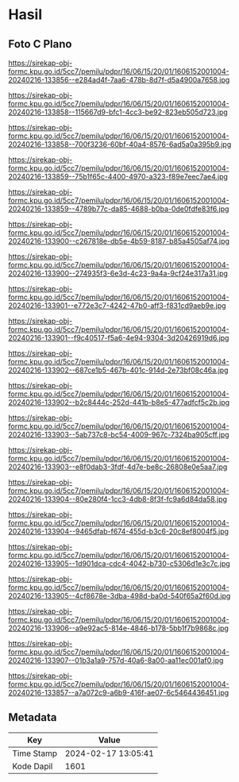 # Hasil

## Foto C Plano

https://sirekap-obj-formc.kpu.go.id/5cc7/pemilu/pdpr/16/06/15/20/01/1606152001004-20240216-133856--e284ad4f-7aa6-478b-8d7f-d5a4900a7658.jpg

https://sirekap-obj-formc.kpu.go.id/5cc7/pemilu/pdpr/16/06/15/20/01/1606152001004-20240216-133858--115667d9-bfc1-4cc3-be92-823eb505d723.jpg

https://sirekap-obj-formc.kpu.go.id/5cc7/pemilu/pdpr/16/06/15/20/01/1606152001004-20240216-133858--700f3236-60bf-40a4-8576-6ad5a0a395b9.jpg

https://sirekap-obj-formc.kpu.go.id/5cc7/pemilu/pdpr/16/06/15/20/01/1606152001004-20240216-133859--75b1f65c-4400-4970-a323-f89e7eec7ae4.jpg

https://sirekap-obj-formc.kpu.go.id/5cc7/pemilu/pdpr/16/06/15/20/01/1606152001004-20240216-133859--4789b77c-da85-4688-b0ba-0de0fdfe83f6.jpg

https://sirekap-obj-formc.kpu.go.id/5cc7/pemilu/pdpr/16/06/15/20/01/1606152001004-20240216-133900--c267818e-db5e-4b59-8187-b85a4505af74.jpg

https://sirekap-obj-formc.kpu.go.id/5cc7/pemilu/pdpr/16/06/15/20/01/1606152001004-20240216-133900--274935f3-6e3d-4c23-9a4a-9cf24e317a31.jpg

https://sirekap-obj-formc.kpu.go.id/5cc7/pemilu/pdpr/16/06/15/20/01/1606152001004-20240216-133901--e772e3c7-4242-47b0-aff3-f831cd9aeb9e.jpg

https://sirekap-obj-formc.kpu.go.id/5cc7/pemilu/pdpr/16/06/15/20/01/1606152001004-20240216-133901--f9c40517-f5a6-4e94-9304-3d20426919d6.jpg

https://sirekap-obj-formc.kpu.go.id/5cc7/pemilu/pdpr/16/06/15/20/01/1606152001004-20240216-133902--687ce1b5-467b-401c-914d-2e73bf08c46a.jpg

https://sirekap-obj-formc.kpu.go.id/5cc7/pemilu/pdpr/16/06/15/20/01/1606152001004-20240216-133902--b2c8444c-252d-441b-b8e5-477adfcf5c2b.jpg

https://sirekap-obj-formc.kpu.go.id/5cc7/pemilu/pdpr/16/06/15/20/01/1606152001004-20240216-133903--5ab737c8-bc54-4009-967c-7324ba905cff.jpg

https://sirekap-obj-formc.kpu.go.id/5cc7/pemilu/pdpr/16/06/15/20/01/1606152001004-20240216-133903--e8f0dab3-3fdf-4d7e-be8c-26808e0e5aa7.jpg

https://sirekap-obj-formc.kpu.go.id/5cc7/pemilu/pdpr/16/06/15/20/01/1606152001004-20240216-133904--80e280f4-1cc3-4db8-8f3f-fc9a6d84da58.jpg

https://sirekap-obj-formc.kpu.go.id/5cc7/pemilu/pdpr/16/06/15/20/01/1606152001004-20240216-133904--9465dfab-f674-455d-b3c6-20c8ef8004f5.jpg

https://sirekap-obj-formc.kpu.go.id/5cc7/pemilu/pdpr/16/06/15/20/01/1606152001004-20240216-133905--1d901dca-cdc4-4042-b730-c5306d1e3c7c.jpg

https://sirekap-obj-formc.kpu.go.id/5cc7/pemilu/pdpr/16/06/15/20/01/1606152001004-20240216-133905--4cf8678e-3dba-498d-ba0d-540f65a2f60d.jpg

https://sirekap-obj-formc.kpu.go.id/5cc7/pemilu/pdpr/16/06/15/20/01/1606152001004-20240216-133906--a9e92ac5-814e-4846-b178-5bb1f7b9868c.jpg

https://sirekap-obj-formc.kpu.go.id/5cc7/pemilu/pdpr/16/06/15/20/01/1606152001004-20240216-133907--01b3a1a9-757d-40a6-8a00-aa11ec001af0.jpg

https://sirekap-obj-formc.kpu.go.id/5cc7/pemilu/pdpr/16/06/15/20/01/1606152001004-20240216-133857--a7a072c9-a6b9-416f-ae07-6c5464436451.jpg


## Metadata

| Key        | Value               |
| ---------- | ------------------- |
| Time Stamp | 2024-02-17 13:05:41 |
| Kode Dapil | 1601                |



